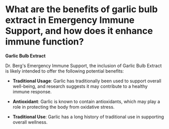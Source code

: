 # What are the benefits of garlic bulb extract in Emergency Immune Support, and how does it enhance immune function?

**Garlic Bulb Extract**  

Dr. Berg's Emergency Immune Support, the inclusion of Garlic Bulb Extract is likely intended to offer the following potential benefits: 

- **Traditional Usage**: Garlic has traditionally been used to support overall well-being, and research suggests it may contribute to a healthy immune response.  

- **Antioxidant**: Garlic is known to contain antioxidants, which may play a role in protecting the body from oxidative stress. 

- **Traditional Use**: Garlic has a long history of traditional use in supporting overall wellness.